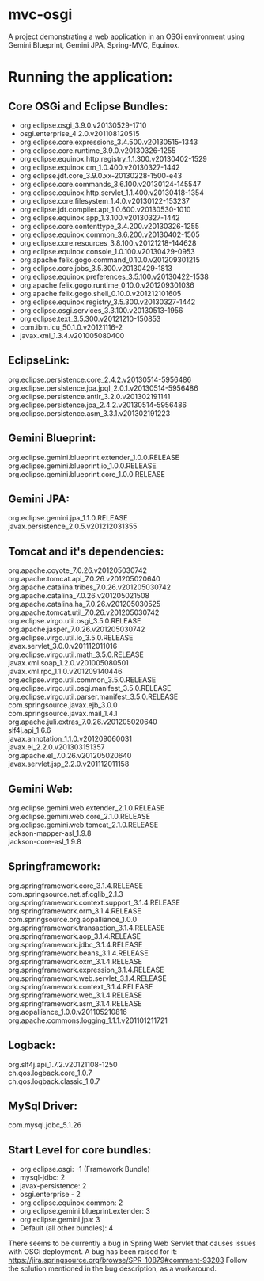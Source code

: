mvc-osgi
========

A project demonstrating a web application in an OSGi environment using Gemini Blueprint, Gemini JPA, Spring-MVC, Equinox.

Running the application:
==========================

Core OSGi and Eclipse Bundles:
-------------------------------
* org.eclipse.osgi_3.9.0.v20130529-1710
* osgi.enterprise_4.2.0.v201108120515
* org.eclipse.core.expressions_3.4.500.v20130515-1343
* org.eclipse.core.runtime_3.9.0.v20130326-1255
* org.eclipse.equinox.http.registry_1.1.300.v20130402-1529
* org.eclipse.equinox.cm_1.0.400.v20130327-1442
* org.eclipse.jdt.core_3.9.0.xx-20130228-1500-e43
* org.eclipse.core.commands_3.6.100.v20130124-145547
* org.eclipse.equinox.http.servlet_1.1.400.v20130418-1354
* org.eclipse.core.filesystem_1.4.0.v20130122-153237
* org.eclipse.jdt.compiler.apt_1.0.600.v20130530-1010
* org.eclipse.equinox.app_1.3.100.v20130327-1442
* org.eclipse.core.contenttype_3.4.200.v20130326-1255
* org.eclipse.equinox.common_3.6.200.v20130402-1505
* org.eclipse.core.resources_3.8.100.v20121218-144628
* org.eclipse.equinox.console_1.0.100.v20130429-0953
* org.apache.felix.gogo.command_0.10.0.v201209301215
* org.eclipse.core.jobs_3.5.300.v20130429-1813
* org.eclipse.equinox.preferences_3.5.100.v20130422-1538
* org.apache.felix.gogo.runtime_0.10.0.v201209301036
* org.apache.felix.gogo.shell_0.10.0.v201212101605
* org.eclipse.equinox.registry_3.5.300.v20130327-1442
* org.eclipse.osgi.services_3.3.100.v20130513-1956
* org.eclipse.text_3.5.300.v20121210-150853
* com.ibm.icu_50.1.0.v20121116-2
* javax.xml_1.3.4.v201005080400

EclipseLink:
--------------
org.eclipse.persistence.core_2.4.2.v20130514-5956486<br>
org.eclipse.persistence.jpa.jpql_2.0.1.v20130514-5956486<br>
org.eclipse.persistence.antlr_3.2.0.v201302191141<br>
org.eclipse.persistence.jpa_2.4.2.v20130514-5956486<br>
org.eclipse.persistence.asm_3.3.1.v201302191223<br>

Gemini Blueprint:
------------------
org.eclipse.gemini.blueprint.extender_1.0.0.RELEASE<br>
org.eclipse.gemini.blueprint.io_1.0.0.RELEASE<br>
org.eclipse.gemini.blueprint.core_1.0.0.RELEASE<br>

Gemini JPA:
------------
org.eclipse.gemini.jpa_1.1.0.RELEASE<br>
javax.persistence_2.0.5.v201212031355<br>

Tomcat and it's dependencies:
------------------------------
org.apache.coyote_7.0.26.v201205030742<br>
org.apache.tomcat.api_7.0.26.v201205020640<br>
org.apache.catalina.tribes_7.0.26.v201205030742<br>
org.apache.catalina_7.0.26.v201205021508<br>
org.apache.catalina.ha_7.0.26.v201205030525<br>
org.apache.tomcat.util_7.0.26.v201205030742<br>
org.eclipse.virgo.util.osgi_3.5.0.RELEASE<br>
org.apache.jasper_7.0.26.v201205030742<br>
org.eclipse.virgo.util.io_3.5.0.RELEASE<br>
javax.servlet_3.0.0.v201112011016<br>
org.eclipse.virgo.util.math_3.5.0.RELEASE<br>
javax.xml.soap_1.2.0.v201005080501<br>
javax.xml.rpc_1.1.0.v201209140446<br>
org.eclipse.virgo.util.common_3.5.0.RELEASE<br>
org.eclipse.virgo.util.osgi.manifest_3.5.0.RELEASE<br>
org.eclipse.virgo.util.parser.manifest_3.5.0.RELEASE<br>
com.springsource.javax.ejb_3.0.0<br>
com.springsource.javax.mail_1.4.1<br>
org.apache.juli.extras_7.0.26.v201205020640<br>
slf4j.api_1.6.6<br>
javax.annotation_1.1.0.v201209060031<br>
javax.el_2.2.0.v201303151357<br>
org.apache.el_7.0.26.v201205020640<br>
javax.servlet.jsp_2.2.0.v201112011158<br>

Gemini Web:
------------
org.eclipse.gemini.web.extender_2.1.0.RELEASE<br>
org.eclipse.gemini.web.core_2.1.0.RELEASE<br>
org.eclipse.gemini.web.tomcat_2.1.0.RELEASE<br>
jackson-mapper-asl_1.9.8<br>
jackson-core-asl_1.9.8<br>

Springframework:
-----------------
org.springframework.core_3.1.4.RELEASE<br>
com.springsource.net.sf.cglib_2.1.3<br>
org.springframework.context.support_3.1.4.RELEASE<br>
org.springframework.orm_3.1.4.RELEASE<br>
com.springsource.org.aopalliance_1.0.0<br>
org.springframework.transaction_3.1.4.RELEASE<br>
org.springframework.aop_3.1.4.RELEASE<br>
org.springframework.jdbc_3.1.4.RELEASE<br>
org.springframework.beans_3.1.4.RELEASE<br>
org.springframework.oxm_3.1.4.RELEASE<br>
org.springframework.expression_3.1.4.RELEASE<br>
org.springframework.web.servlet_3.1.4.RELEASE<br>
org.springframework.context_3.1.4.RELEASE<br>
org.springframework.web_3.1.4.RELEASE<br>
org.springframework.asm_3.1.4.RELEASE<br>
org.aopalliance_1.0.0.v201105210816<br>
org.apache.commons.logging_1.1.1.v201101211721<br>

Logback:
---------
org.slf4j.api_1.7.2.v20121108-1250<br>
ch.qos.logback.core_1.0.7<br>
ch.qos.logback.classic_1.0.7<br>

MySql Driver:
--------------
com.mysql.jdbc_5.1.26<br>

Start Level for core bundles:
------------------------------
* org.eclipse.osgi: -1 (Framework Bundle)
* mysql-jdbc: 2
* javax-persistence: 2
* osgi.enterprise - 2
* org.eclipse.equinox.common: 2
* org.eclipse.gemini.blueprint.extender: 3
* org.eclipse.gemini.jpa: 3
* Default (all other bundles): 4

There seems to be currently a bug in Spring Web Servlet that causes issues with OSGi deployment. A bug has been raised for it: https://jira.springsource.org/browse/SPR-10879#comment-93203
Follow the solution mentioned in the bug description, as a workaround.


